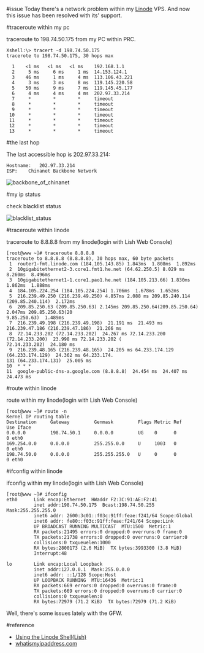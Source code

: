 #issue
Today there's a network problem within my [Linode](http://www.linode.com/) VPS. And now this issue has been resolved with its' support.

#traceroute within my pc

traceroute to 198.74.50.175 from my PC within PRC.

	Xshell:\> tracert -d 198.74.50.175
	tracerote to 198.74.50.175, 30 hops max

	  1    <1 ms   <1 ms   <1 ms 	192.168.1.1 
	  2     5 ms     6 ms     1 ms  14.153.124.1 
	  3    46 ms     1 ms     4 ms  113.106.43.221 
	  4     3 ms     3 ms     8 ms  119.145.220.58 
	  5    50 ms     9 ms     7 ms  119.145.45.177 
	  6     4 ms     4 ms     4 ms  202.97.33.214 
	  7     *        *        *     timeout
	  8     *        *        *     timeout
	  9     *        *        *     timeout
	 10     *        *        *     timeout
	 11     *        *        *     timeout
	 12     *        *        *     timeout
	 13     *        *        *     timeout

#the last hop

The last accessible hop is 202.97.33.214:

	Hostname:	202.97.33.214
	ISP:	Chinanet Backbone Network

![backbone_of_chinanet](http://www.dylanninin.com/blog/images/2013/01/backbone_of_chinanet.png)


#my ip status

check blacklist status

![blacklist_status](http://www.dylanninin.com/blog/images/2013/01/blacklist_status.png)

#traceroute within linode

traceroute to 8.8.8.8 from my linode(login with Lish Web Console)

	[root@www ~]# traceroute 8.8.8.8                                                                  
	traceroute to 8.8.8.8 (8.8.8.8), 30 hops max, 60 byte packets                                        
	 1  router1-fmt.linode.com (184.105.143.85) 1.843ms  1.808ms  1.892ms                            
	 2  10gigabitethernet2-3.core1.fmt1.he.net (64.62.250.5) 8.029 ms  8.260ms  8.496ms               
	 3  10gigabitethernet1-1.core1.pao1.he.net (184.105.213.66) 1.830ms  1.862ms  1.888ms            
	 4  184.105.224.254 (184.105.224.254) 1.706ms  1.678ms  1.652ms                                  
	 5  216.239.49.250 (216.239.49.250) 4.857ms 2.088 ms 209.85.240.114 (209.85.240.114)  2.172ms    
	 6  209.85.250.63 (209.85.250.63) 2.145ms 209.85.250.64(209.85.250.64) 2.047ms 209.85.250.63(20
	9.85.250.63)  1.489ms                                                                               
	 7  216.239.49.198 (216.239.49.198)  21.191 ms  21.493 ms 216.239.47.186 (216.239.47.186)  21.266 ms 
	 8  72.14.233.202 (72.14.233.202)  24.267 ms 72.14.233.200 (72.14.233.200)  23.998 ms 72.14.233.202 (
	72.14.233.202)  24.180 ms                                                                            
	 9  216.239.48.165 (216.239.48.165)  24.205 ms 64.233.174.129 (64.233.174.129)  24.362 ms 64.233.174.
	131 (64.233.174.131)  25.005 ms                                                                      
	10  * * *                                                                                            
	11  google-public-dns-a.google.com (8.8.8.8)  24.454 ms  24.407 ms  24.473 ms  
	
#route within linode

route within my linode(login with Lish Web Console)

	[root@www ~]# route -n                                                               
	Kernel IP routing table                                                                       
	Destination     Gateway         Genmask         Flags Metric Ref    Use Iface                        
	0.0.0.0         198.74.50.1     0.0.0.0         UG    0      0        0 eth0                         
	169.254.0.0     0.0.0.0         255.255.0.0     U     1003   0        0 eth0                         
	198.74.50.0     0.0.0.0         255.255.255.0   U     0      0        0 eth0                         


#ifconfig within linode

ifconfig within my linode(login with Lish Web Console)
                                                     
	[root@www ~]# ifconfig                                                                                                          
	eth0      Link encap:Ethernet  HWaddr F2:3C:91:AE:F2:41                                                                         
	          inet addr:198.74.50.175  Bcast:198.74.50.255  Mask:255.255.255.0                                                      
	          inet6 addr: 2600:3c01::f03c:91ff:feae:f241/64 Scope:Global                                                            
	          inet6 addr: fe80::f03c:91ff:feae:f241/64 Scope:Link                                                                   
	          UP BROADCAST RUNNING MULTICAST  MTU:1500  Metric:1                                                                    
	          RX packets:21495 errors:0 dropped:0 overruns:0 frame:0                                                                
	          TX packets:21738 errors:0 dropped:0 overruns:0 carrier:0                                                              
	          collisions:0 txqueuelen:1000                                                                                          
	          RX bytes:2800173 (2.6 MiB)  TX bytes:3993300 (3.8 MiB)                                                                
	          Interrupt:48                                                                                                          
	                                                                                                                                
	lo        Link encap:Local Loopback                                                                                             
	          inet addr:127.0.0.1  Mask:255.0.0.0                                                                                   
	          inet6 addr: ::1/128 Scope:Host                                                                                        
	          UP LOOPBACK RUNNING  MTU:16436  Metric:1                                                                              
	          RX packets:669 errors:0 dropped:0 overruns:0 frame:0                                                                  
	          TX packets:669 errors:0 dropped:0 overruns:0 carrier:0                                                                
	          collisions:0 txqueuelen:0                                                                                             
	          RX bytes:72979 (71.2 KiB)  TX bytes:72979 (71.2 KiB)  

Well, there's some issues lately with the GFW.

#reference
* [Using the Linode Shell(Lish)](http://library.linode.com/troubleshooting/using-lish-the-linode-shell)
* [whatismyipaddress.com](http://whatismyipaddress.com)